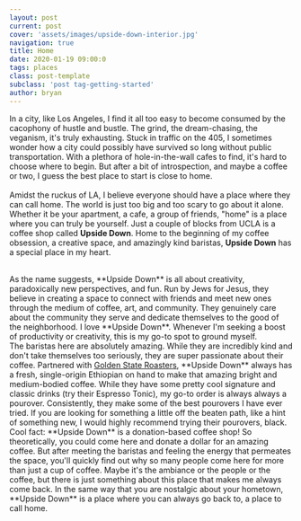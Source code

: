 ```yaml
---
layout: post
current: post
cover: 'assets/images/upside-down-interior.jpg'
navigation: true
title: Home
date: 2020-01-19 09:00:0
tags: places
class: post-template
subclass: 'post tag-getting-started'
author: bryan
---
```

In a city, like Los Angeles, I find it all too easy to become consumed by the cacophony of hustle and bustle. The grind, the dream-chasing, the veganism, it's truly exhausting. Stuck in traffic on the 405, I sometimes wonder how a city could possibly have survived so long without public transportation. With a plethora of hole-in-the-wall cafes to find, it's hard to choose where to begin. But after a bit of introspection, and maybe a coffee or two, I guess the best place to start is close to home.
<br/>  
Amidst the ruckus of LA, I believe everyone should have a place where they can call home. The world is just too big and too scary to go about it alone. Whether it be your apartment, a cafe, a group of friends, "home" is a place where you can truly be yourself. Just a couple of blocks from UCLA is a coffee shop called **Upside Down**. Home to the beginning of my coffee obsession, a creative space, and amazingly kind baristas, **Upside Down** has a special place in my heart.
<!-- <br/>  
![image](/assets/images/upside-down-interior.jpg){:class="img"} -->
<br/>  
As the name suggests, **Upside Down** is all about creativity, paradoxically new perspectives, and fun. Run by Jews for Jesus, they believe in creating a space to connect with friends and meet new ones through the medium of coffee, art, and community. They genuinely care about the community they serve and dedicate themselves to the good of the neighborhood. I love **Upside Down**. Whenever I'm seeking a boost of productivity or creativity, this is my go-to spot to ground myself.
<br/>  
The baristas here are absolutely amazing. While they are incredibly kind and don't take themselves too seriously, they are super passionate about their coffee. Partnered with <a href="https://goldenstatecoffee.com/" target="_blank">Golden State Roasters</a>, **Upside Down** always has a fresh, single-origin Ethiopian on hand to make that amazing bright and medium-bodied coffee. While they have some pretty cool signature and classic drinks (try their Espresso Tonic), my go-to order is always always a pourover. Consistently, they make some of the best pourovers I have ever tried. If you are looking for something a little off the beaten path, like a hint of something new, I would highly recommend trying their pourovers, black.
<!-- <br/>  
![image](/assets/images/latte-pourover.jpg){:class="img"} -->
<br/>  
Cool fact: **Upside Down** is a donation-based coffee shop! So theoretically, you could come here and donate a dollar for an amazing coffee. But after meeting the baristas and feeling the energy that permeates the space, you'll quickly find out why so many people come here for more than just a cup of coffee. Maybe it's the ambiance or the people or the coffee, but there is just something about this place that makes me always come back. In the same way that you are nostalgic about your hometown, **Upside Down** is a place where you can always go back to, a place to call home.
